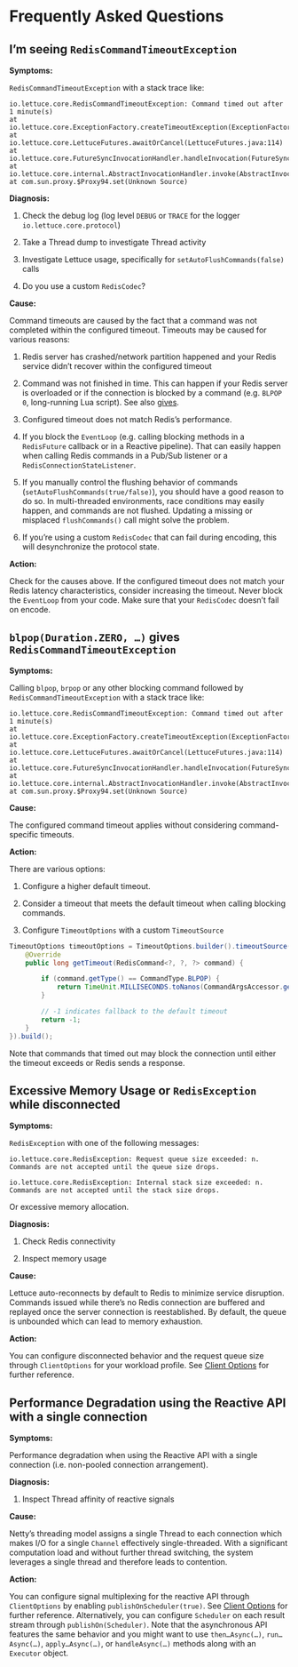 # Frequently Asked Questions

## I’m seeing `RedisCommandTimeoutException`

**Symptoms:**

`RedisCommandTimeoutException` with a stack trace like:

    io.lettuce.core.RedisCommandTimeoutException: Command timed out after 1 minute(s)
    at io.lettuce.core.ExceptionFactory.createTimeoutException(ExceptionFactory.java:51)
    at io.lettuce.core.LettuceFutures.awaitOrCancel(LettuceFutures.java:114)
    at io.lettuce.core.FutureSyncInvocationHandler.handleInvocation(FutureSyncInvocationHandler.java:69)
    at io.lettuce.core.internal.AbstractInvocationHandler.invoke(AbstractInvocationHandler.java:80)
    at com.sun.proxy.$Proxy94.set(Unknown Source)

**Diagnosis:**

1.  Check the debug log (log level `DEBUG` or `TRACE` for the logger
    `io.lettuce.core.protocol`)

2.  Take a Thread dump to investigate Thread activity

3.  Investigate Lettuce usage, specifically for
    `setAutoFlushCommands(false)` calls

4.  Do you use a custom `RedisCodec`?

**Cause:**

Command timeouts are caused by the fact that a command was not completed
within the configured timeout. Timeouts may be caused for various
reasons:

1.  Redis server has crashed/network partition happened and your Redis
    service didn’t recover within the configured timeout

2.  Command was not finished in time. This can happen if your Redis
    server is overloaded or if the connection is blocked by a command
    (e.g. `BLPOP 0`, long-running Lua script). See also
    [gives](#blpopdurationzero--gives-rediscommandtimeoutexception).

3.  Configured timeout does not match Redis’s performance.

4.  If you block the `EventLoop` (e.g. calling blocking methods in a
    `RedisFuture` callback or in a Reactive pipeline). That can easily
    happen when calling Redis commands in a Pub/Sub listener or a
    `RedisConnectionStateListener`.

5.  If you manually control the flushing behavior of commands
    (`setAutoFlushCommands(true/false)`), you should have a good reason
    to do so. In multi-threaded environments, race conditions may easily
    happen, and commands are not flushed. Updating a missing or
    misplaced `flushCommands()` call might solve the problem.

6.  If you’re using a custom `RedisCodec` that can fail during encoding,
    this will desynchronize the protocol state.

**Action:**

Check for the causes above. If the configured timeout does not match
your Redis latency characteristics, consider increasing the timeout.
Never block the `EventLoop` from your code. Make sure that your
`RedisCodec` doesn’t fail on encode.

## `blpop(Duration.ZERO, …)` gives `RedisCommandTimeoutException`

**Symptoms:**

Calling `blpop`, `brpop` or any other blocking command followed by
`RedisCommandTimeoutException` with a stack trace like:

    io.lettuce.core.RedisCommandTimeoutException: Command timed out after 1 minute(s)
    at io.lettuce.core.ExceptionFactory.createTimeoutException(ExceptionFactory.java:51)
    at io.lettuce.core.LettuceFutures.awaitOrCancel(LettuceFutures.java:114)
    at io.lettuce.core.FutureSyncInvocationHandler.handleInvocation(FutureSyncInvocationHandler.java:69)
    at io.lettuce.core.internal.AbstractInvocationHandler.invoke(AbstractInvocationHandler.java:80)
    at com.sun.proxy.$Proxy94.set(Unknown Source)

**Cause:**

The configured command timeout applies without considering
command-specific timeouts.

**Action:**

There are various options:

1.  Configure a higher default timeout.

2.  Consider a timeout that meets the default timeout when calling
    blocking commands.

3.  Configure `TimeoutOptions` with a custom `TimeoutSource`

``` java
TimeoutOptions timeoutOptions = TimeoutOptions.builder().timeoutSource(new TimeoutSource() {
    @Override
    public long getTimeout(RedisCommand<?, ?, ?> command) {

        if (command.getType() == CommandType.BLPOP) {
            return TimeUnit.MILLISECONDS.toNanos(CommandArgsAccessor.getFirstInteger(command.getArgs()));
        }

        // -1 indicates fallback to the default timeout
        return -1;
    }
}).build();
```

Note that commands that timed out may block the connection until either
the timeout exceeds or Redis sends a response.

## Excessive Memory Usage or `RedisException` while disconnected

**Symptoms:**

`RedisException` with one of the following messages:

    io.lettuce.core.RedisException: Request queue size exceeded: n. Commands are not accepted until the queue size drops.

    io.lettuce.core.RedisException: Internal stack size exceeded: n. Commands are not accepted until the stack size drops.

Or excessive memory allocation.

**Diagnosis:**

1.  Check Redis connectivity

2.  Inspect memory usage

**Cause:**

Lettuce auto-reconnects by default to Redis to minimize service
disruption. Commands issued while there’s no Redis connection are
buffered and replayed once the server connection is reestablished. By
default, the queue is unbounded which can lead to memory exhaustion.

**Action:**

You can configure disconnected behavior and the request queue size
through `ClientOptions` for your workload profile. See [Client
Options](advanced-usage.md#client-options) for further reference.

## Performance Degradation using the Reactive API with a single connection

**Symptoms:**

Performance degradation when using the Reactive API with a single
connection (i.e. non-pooled connection arrangement).

**Diagnosis:**

1.  Inspect Thread affinity of reactive signals

**Cause:**

Netty’s threading model assigns a single Thread to each connection which
makes I/O for a single `Channel` effectively single-threaded. With a
significant computation load and without further thread switching, the
system leverages a single thread and therefore leads to contention.

**Action:**

You can configure signal multiplexing for the reactive API through
`ClientOptions` by enabling `publishOnScheduler(true)`. See [Client
Options](advanced-usage.md#client-options) for further reference. Alternatively, you can
configure `Scheduler` on each result stream through
`publishOn(Scheduler)`. Note that the asynchronous API features the same
behavior and you might want to use `then…Async(…)`, `run…Async(…)`,
`apply…Async(…)`, or `handleAsync(…)` methods along with an `Executor`
object.
